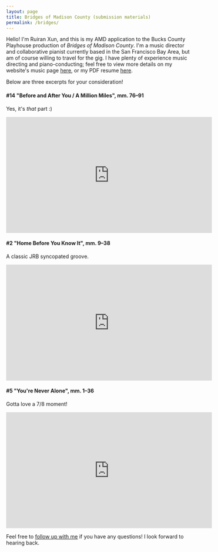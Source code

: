 ```yaml
---
layout: page
title: Bridges of Madison County (submission materials)
permalink: /bridges/
---
```


Hello! I'm Ruiran Xun, and this is my AMD application to the Bucks County Playhouse production of *Bridges of Madison County*. I'm a music director and collaborative pianist currently based in the San Francisco Bay Area, but am of course willing to travel for the gig. I have plenty of experience music directing and piano-conducting; feel free to view more details on my website's music page [here](/music), or my PDF resume [here](/assets/pdf/xun-ruiran-music-public.pdf).

Below are three excerpts for your consideration!

#### #14 "Before and After You / A Million Miles", mm. 76–91
Yes, it's *that* part :)
<p align="center"><iframe width="560" height="315" src="https://www.youtube.com/embed/MIizeani4es" title="YouTube video player" frameborder="0" allow="accelerometer; autoplay; clipboard-write; encrypted-media; gyroscope; picture-in-picture; web-share" allowfullscreen></iframe></p>

#### #2 "Home Before You Know It", mm. 9–38
A classic JRB syncopated groove.
<p align="center"><iframe width="560" height="315" src="https://www.youtube.com/embed/YS7ziMRGelg" title="YouTube video player" frameborder="0" allow="accelerometer; autoplay; clipboard-write; encrypted-media; gyroscope; picture-in-picture; web-share" allowfullscreen></iframe></p>

#### #5 "You're Never Alone", mm. 1–36
Gotta love a 7/8 moment!
<p align="center"><iframe width="560" height="315" src="https://www.youtube.com/embed/o9EXWEHMtt0" title="YouTube video player" frameborder="0" allow="accelerometer; autoplay; clipboard-write; encrypted-media; gyroscope; picture-in-picture; web-share" allowfullscreen></iframe></p>

Feel free to [follow up with me](mailto:xun.ruiran@gmail.com) if you have any questions! I look forward to hearing back.